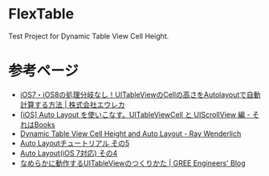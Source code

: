 # FlexTable
Test Project for Dynamic Table View Cell Height.


# 参考ページ

* [iOS7・iOS8の処理分岐なし！UITableViewのCellの高さをAutolayoutで自動計算する方法 | 株式会社エウレカ](http://eure.jp/blog/autolayout-cell-ios7-ios8/)
* [[iOS] Auto Layout を使いこなす。UITableViewCell と UIScrollView 編 - それはBooks](http://hamasyou.com/blog/2014/10/09/ios-autolayout-scrollview-tablecell/)
* [Dynamic Table View Cell Height and Auto Layout - Ray Wenderlich](http://www.raywenderlich.com/73602/dynamic-table-view-cell-height-auto-layout)
* [Auto Layoutチュートリアル その5](http://blogios.stack3.net/archives/221)
* [Auto Layout(iOS 7対応) その4](http://blogios.stack3.net/archives/1446)
* [なめらかに動作するUITableViewのつくりかた | GREE Engineers' Blog](http://labs.gree.jp/blog/2013/12/9669/)
